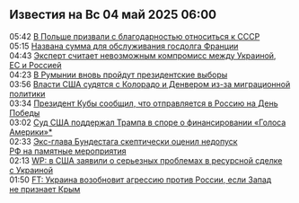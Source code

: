 <h2>Известия на Вс 04 май 2025 06:00</h2><!--2025-05-04 05:42:43-->
<div class="rssn">
  <div><span class="smaller gray hspace">05:42</span> <a class="nodecor" href="https://news.rambler.ru/world/54610128-v-polshe-prizvali-s-blagodarnostyu-otnositsya-k-sssr/">В Польше призвали с благодарностью относиться к СССР</a></div>
</div>
<div class="rssn">
  <div><span class="smaller gray hspace">05:15</span> <a class="nodecor" href="https://news.rambler.ru/world/54609807-nazvana-summa-dlya-obsluzhivaniya-gosdolga-frantsii/">Названа сумма для обслуживания госдолга Франции</a></div>
</div>
<div class="rssn">
  <div><span class="smaller gray hspace">04:43</span> <a class="nodecor" href="https://news.rambler.ru/world/54610075-ekspert-schitaet-nevozmozhnym-kompromiss-mezhdu-ukrainoy-es-i-rossiey/">Эксперт считает невозможным компромисс между Украиной, ЕС и Россией</a></div>
</div>
<div class="rssn">
  <div><span class="smaller gray hspace">04:23</span> <a class="nodecor" href="https://news.rambler.ru/world/54610067-v-rumynii-vnov-proydut-prezidentskie-vybory/">В Румынии вновь пройдут президентские выборы</a></div>
</div>
<div class="rssn">
  <div><span class="smaller gray hspace">03:56</span> <a class="nodecor" href="https://news.rambler.ru/world/54610049-vlasti-ssha-sudyatsya-s-kolorado-i-denverom-iz-za-migratsionnoy-politiki/">Власти США судятся с Колорадо и Денвером из-за миграционной политики</a></div>
</div>
<div class="rssn">
  <div><span class="smaller gray hspace">03:34</span> <a class="nodecor" href="https://news.rambler.ru/world/54610039-prezident-kuby-soobschil-chto-otpravlyaetsya-v-rossiyu-na-den-pobedy/">Президент Кубы сообщил, что отправляется в Россию на День Победы</a></div>
</div>
<div class="rssn">
  <div><span class="smaller gray hspace">03:02</span> <a class="nodecor" href="https://news.rambler.ru/world/54608502-sud-ssha-podderzhal-trampa-v-spore-o-finansirovanii-golosa-ameriki/">Суд США поддержал Трампа в споре о финансировании «Голоса Америки»*</a></div>
</div>
<div class="rssn">
  <div><span class="smaller gray hspace">02:33</span> <a class="nodecor" href="https://news.rambler.ru/world/54608742-eks-glava-bundestaga-skepticheski-otsenil-nedopusk-rf-na-pamyatnye-meropriyatiya/">Экс-глава Бундестага скептически оценил недопуск РФ на памятные мероприятия</a></div>
</div>
<div class="rssn">
  <div><span class="smaller gray hspace">02:13</span> <a class="nodecor" href="https://news.rambler.ru/world/54608228-wp-v-ssha-zayavili-o-sereznyh-problemah-v-resursnoy-sdelke-s-ukrainoy/">WP: в США заявили о серьезных проблемах в ресурсной сделке с Украиной</a></div>
</div>
<div class="rssn">
  <div><span class="smaller gray hspace">01:50</span> <a class="nodecor" href="https://news.rambler.ru/world/54605740-ft-ukraina-vozobnovit-agressiyu-protiv-rossii-esli-zapad-ne-priznaet-krym/">FT: Украина возобновит агрессию против России, если Запад не признает Крым</a></div>
</div>
